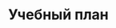 ---
title: Учебный план
description: Учебный план кафедры картографии и геоинформатики географического
  факультета МГУ имени М. В. Ломоносова
showTableOfContents: true
weight: 1
---